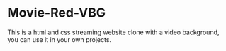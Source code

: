 # Movie-Red-VBG
This is a html and css streaming website clone with a video background, you can use it in your own projects.
